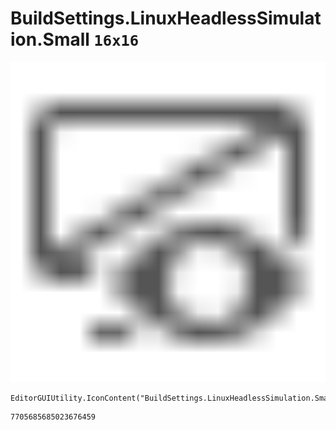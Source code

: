 # BuildSettings.LinuxHeadlessSimulation.Small `16x16`
<img src="/img/BuildSettings.LinuxHeadlessSimulation.Small.png" width=512 height=512>

``` CSharp
EditorGUIUtility.IconContent("BuildSettings.LinuxHeadlessSimulation.Small")
```
```
7705685685023676459
```
